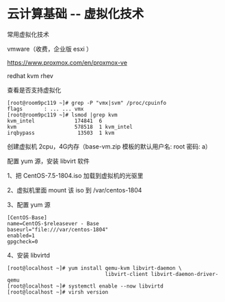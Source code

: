 # 云计算基础 -- 虚拟化技术

常用虚拟化技术

  vmware（收费，企业版 esxi ）

  https://www.proxmox.com/en/proxmox-ve

  redhat kvm rhev

查看是否支持虚拟化

```shell 
[root@room9pc119 ~]# grep -P "vmx|svm" /proc/cpuinfo
flags		: ... ... vmx
[root@room9pc119 ~]# lsmod |grep kvm
kvm_intel             174841  6 
kvm                   578518  1 kvm_intel
irqbypass              13503  1 kvm
```

创建虚拟机 2cpu，4G内存（base-vm.zip 模板的默认用户名: root  密码: a）

配置 yum 源，安装 libvirt 软件

1、把 CentOS-7.5-1804.iso 加载到虚拟机的光驱里

2、虚拟机里面 mount 该 iso 到 /var/centos-1804

3、配置 yum 源

```shell
[CentOS-Base]
name=CentOS-$releasever - Base
baseurl="file:///var/centos-1804"
enabled=1
gpgcheck=0
```

4、安装 libvirtd

```shell
[root@localhost ~]# yum install qemu-kvm libvirt-daemon \
                                libvirt-client libvirt-daemon-driver-qemu
[root@localhost ~]# systemctl enable --now libvirtd
[root@localhost ~]# virsh version
```

